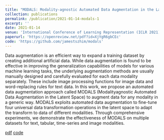 ```yaml
---
title: "MODALS: Modality-agnostic Automated Data Augmentation in the Latent Space"
collection: publications
permalink: /publication/2021-01-14-modals-1
excerpt: ''
date: 2021-01-14
venue: 'International Conference of Learning Representation (ICLR 2021)'
paperurl: 'https://openreview.net/pdf?id=XjYgR6gbCEc'
code: 'https://github.com/jamestszhim/modals'
---
```


Data augmentation is an efficient way to expand a training dataset by creating additional artificial data. While data augmentation is found to be effective in improving the generalization capabilities of models for various machine learning tasks,
the underlying augmentation methods are usually manually designed and carefully evaluated for each data modality separately. These include image processing
functions for image data and word-replacing rules for text data. In this work, we
propose an automated data augmentation approach called MODALS (Modalityagnostic Automated Data Augmentation in the Latent Space) to augment data for
any modality in a generic way. MODALS exploits automated data augmentation
to fine-tune four universal data transformation operations in the latent space to
adapt the transform to data of different modalities. Through comprehensive experiments, we demonstrate the effectiveness of MODALS on multiple datasets for
text, tabular, time-series and image modalities.

[pdf](https://openreview.net/pdf?id=XjYgR6gbCEc)
[code](https://github.com/jamestszhim/modals)